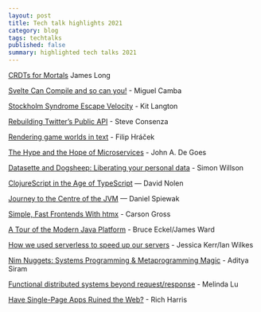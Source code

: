 ```yaml
---
layout: post
title: Tech talk highlights 2021
category: blog
tags: techtalks 
published: false
summary: highlighted tech talks 2021
---
```


[CRDTs for Mortals](https://www.youtube.com/watch?v=DEcwa68f-jY) James Long 

[Svelte Can Compile and so can you!](https://www.youtube.com/watch?v=fnr9XWvjJHw&t=10008s) - Miguel Camba

[Stockholm Syndrome Escape Velocity](https://www.youtube.com/watch?v=kLZr87CGY-U) - Kit Langton

[Rebuilding Twitter’s Public API](https://www.youtube.com/watch?v=axFSaH_-IMw) - Steve Consenza

[Rendering game worlds in text](https://www.youtube.com/watch?v=CDDYeJznOhY) - Filip Hráček

[The Hype and the Hope of Microservices](https://www.youtube.com/watch?v=lUgI5AGWxD8) - John A. De Goes

[Datasette and Dogsheep: Liberating your personal data](https://www.youtube.com/watch?v=UFn82w-97kI) - Simon Willson

[ClojureScript in the Age of TypeScript](https://www.youtube.com/watch?v=3HxVMGaiZbc) — David Nolen

[Journey to the Centre of the JVM](https://www.youtube.com/watch?v=EFkpmFt61Jo) — Daniel Spiewak

[Simple, Fast Frontends With htmx](https://www.youtube.com/watch?v=cBfz4W_KvEI) - Carson Gross

[A Tour of the Modern Java Platform](https://www.youtube.com/watch?v=y901lgIuRx0) - Bruce Eckel/James Ward

[How we used serverless to speed up our servers](https://www.youtube.com/watch?v=EfL1Fs9PF2Y&list=PLcGKfGEEONaBjSfQaSiU9yQsjPxxDQyV8&index=15) - Jessica Kerr/Ian Wilkes

[Nim Nuggets: Systems Programming & Metaprogramming Magic](https://www.youtube.com/watch?v=d2VRuZo2pdA&list=PLcGKfGEEONaBjSfQaSiU9yQsjPxxDQyV8&index=7) - Aditya Siram

[Functional distributed systems beyond request/response](https://www.youtube.com/watch?v=VWrpnT8rwVY&list=PLcGKfGEEONaBjSfQaSiU9yQsjPxxDQyV8&index=4) - Melinda Lu

[Have Single-Page Apps Ruined the Web?](https://www.youtube.com/watch?v=860d8usGC0o&t=1s) - Rich Harris
